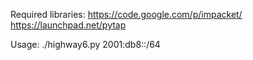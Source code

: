 Required libraries:
  https://code.google.com/p/impacket/
  https://launchpad.net/pytap

Usage:
  ./highway6.py 2001:db8::/64
